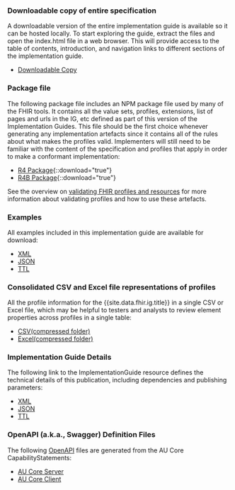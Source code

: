 
### Downloadable copy of entire specification

A downloadable version of the entire implementation guide is available so it can be hosted locally. To start exploring the guide, extract the files and open the index.html file in a web browser. This will provide access to the table of contents, introduction, and navigation links to different sections of the implementation guide.

- [Downloadable Copy](full-ig.zip)

### Package file

The following package file includes an NPM package file used by many of the FHIR tools.  It contains all the value sets, profiles, extensions, list of pages and urls in the IG, etc defined as part of this version of the Implementation Guides. This file should be the first choice whenever generating any implementation artefacts since it contains all of the rules about what makes the profiles valid. Implementers will still need to be familiar with the content of the specification and profiles that apply in order to make a conformant implementation:

- [R4 Package](package.tgz){::download="true"}
- [R4B Package](package.r4b.tgz){::download="true"}

See the overview on [validating FHIR profiles and resources](http://hl7.org/fhir/R4/validation.html) for more information about validating profiles and how to use these artefacts.

### Examples 

All examples included in this implementation guide are available for download:

- [XML](examples.xml.zip)
- [JSON](examples.json.zip)
- [TTL](examples.ttl.zip)

### Consolidated CSV and Excel file representations of profiles 

All the profile information for the {{site.data.fhir.ig.title}} in a single CSV or Excel file, which may be helpful to testers and analysts to review element properties across profiles in a single table:

- [CSV(compressed folder)](csvs.zip)
- [Excel(compressed folder)](excels.zip)

### Implementation Guide Details

The following link to the ImplementationGuide resource defines the technical details of this publication, including dependencies and publishing parameters:

- [XML](ImplementationGuide-hl7.fhir.au.core.xml) 
- [JSON](ImplementationGuide-hl7.fhir.au.core.json)
- [TTL](ImplementationGuide-hl7.fhir.au.core.ttl)

### OpenAPI (a.k.a., Swagger) Definition Files

 The following [OpenAPI](https://www.openapis.org/) files are generated from the AU Core CapabilityStatements:

- [AU Core Server](au-core-server.openapi.json)
- [AU Core Client](au-core-client.openapi.json)
